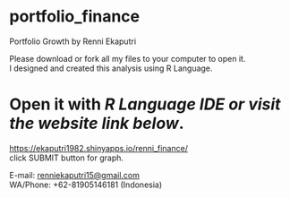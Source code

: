 # portfolio_finance
Portfolio Growth by Renni Ekaputri


Please download or fork all my files to your computer to open it.</br>
I designed and created this analysis using R Language.


# Open it with *R Language IDE or visit the website link below*.

https://ekaputri1982.shinyapps.io/renni_finance/  </br>
click SUBMIT button for graph.

E-mail: renniekaputri15@gmail.com </br>
WA/Phone: +62-81905146181 (Indonesia)

